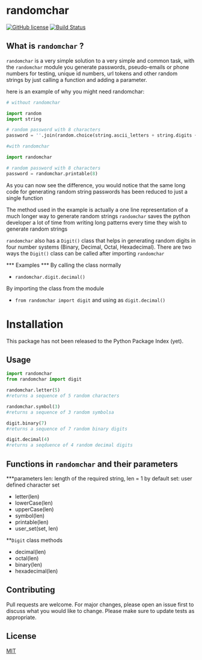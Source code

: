 # randomchar
[![GitHub license](https://img.shields.io/github/license/fr4nkl1n-1k3h/randomchar)](https://github.com/fr4nkl1n-1k3h/randomchar/blob/master/LICENSE.txt)
[![Build Status](https://travis-ci.com/fr4nkl1n-1k3h/randomchar.svg?branch=master)](https://travis-ci.com/fr4nkl1n-1k3h/randomchar)
## What is `randomchar` ?
`randomchar` is a very simple solution to a very simple and common task, with the `randomchar` module you generate passwords, pseudo-emails or phone numbers for testing, unique id numbers, url tokens and other random strings by just calling a function and adding a parameter.

here is an example of why you might need randomchar:

```python
# without randomchar

import random
import string

# random password with 8 characters
password = ''.join(random.choice(string.ascii_letters + string.digits + string.punctuation) for _ in range(8))

#with randomchar

import randomchar

# random password with 8 characters
password = randomchar.printable(8)
```

As you can now see the difference, you would notice that the same long code for generating random string passwords has been reduced to just a single function

The method used in the example is actually a one line representation of a much longer way to generate random strings
`randomchar` saves the python developer a lot of time from writing long patterns every time they wish to generate random strings

`randomchar` also has a `Digit()` class that helps in generating random digits in four number systems (Binary, Decimal, Octal, Hexadecimal).
There are two ways the `Digit()` class can be called after importing `randomchar`

*** Examples ***
By calling the class normally
* `randomchar.digit.decimal()`

By importing the class from the module
* `from randomchar import digit` and using as `digit.decimal()`


# Installation
This package has not been released to the Python Package Index (yet).

## Usage
```python
import randomchar
from randomchar import digit

randomchar.letter(5)
#returns a sequence of 5 random characters

randomchar.symbol(3)
#returns a sequence of 3 random symbolsa

digit.binary(7)
#returns a sequence of 7 random binary digits

digit.decimal(4)
#returns a seqduence of 4 random decimal digits

```

## Functions in `randomchar` and their parameters
***parameters
len: length of the required string, len = 1 by default
set: user defined character set

* letter(len)
* lowerCase(len)
* upperCase(len)
* symbol(len)
* printable(len)
* user_set(set, len)

**`Digit` class methods
* decimal(len)
* octal(len)
* binary(len)
* hexadecimal(len)

## Contributing
Pull requests are welcome. For major changes, please open an issue first to discuss what you would like to change.
Please make sure to update tests as appropriate.

## License
[MIT](https://choosealicense.com/licences/mit/)

